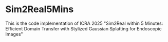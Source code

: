 # Sim2Real5Mins

This is the code implementation of ICRA 2025 "Sim2Real within 5 Minutes: Efficient Domain Transfer with Stylized Gaussian Splatting for Endoscopic Images"

